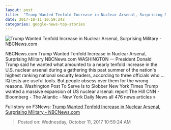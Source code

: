 ```yaml
---
layout: post
title:  "Trump Wanted Tenfold Increase in Nuclear Arsenal, Surprising Military - NBCNews.com"
date: 2017-10-11 10:59:24Z
categories: google-news-top-stories
---
```


![Trump Wanted Tenfold Increase in Nuclear Arsenal, Surprising Military - NBCNews.com](https://media3.s-nbcnews.com/j/newscms/2017_41/2185381/171010-donald-trump-ac-925p_fba4b2654eefa05a1a1e577042db359d.nbcnews-fp-1200-630.jpg)

NBCNews.com Trump Wanted Tenfold Increase in Nuclear Arsenal, Surprising Military NBCNews.com WASHINGTON — President Donald Trump said he wanted what amounted to a nearly tenfold increase in the U.S. nuclear arsenal during a gathering this past summer of the nation's highest ranking national security leaders, according to three officials who ... IQ tests are useful tools. But people obsess over them for the wrong reasons. Washington Post To Serve Is to Slobber New York Times Trump wanted a massive expansion of US nuclear arsenal: report The Hill CNN - Bloomberg - The Atlantic - New York Daily News all 476 news articles »


Full story on F3News: [Trump Wanted Tenfold Increase in Nuclear Arsenal, Surprising Military - NBCNews.com](http://www.f3nws.com/n/HNvVRJ)

> Posted on: Wednesday, October 11, 2017 10:59:24 AM
